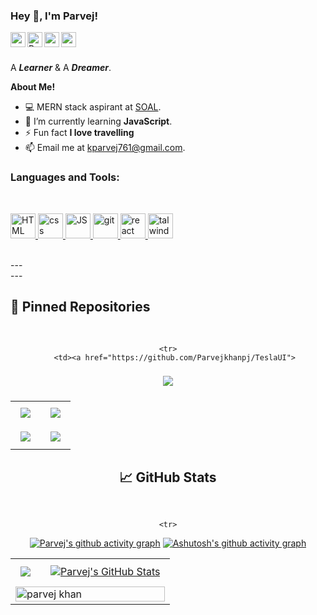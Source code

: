 
<h3 title="hehehe"> Hey 👋, I'm Parvej!</h3>

<a href="https://www.linkedin.com/in/parvej-khan-330385151/">
  <img align="left" alt="parvej's LinkedIn" width="24px" src="https://cdn-icons-png.flaticon.com/512/3536/3536505.png" />
</a>
<a href="https://www.instagram.com/kparvej761/">
  <img align="left" alt="Parvej's Instagram" width="24px" src="https://cdn-icons-png.flaticon.com/512/174/174855.png" />
</a>
<a href="https://www.facebook.com/digitalparvej">
  <img align="left" alt="parvej's Facebook" width="24px" src="https://cdn-icons-png.flaticon.com/512/733/733547.png" />
</a>
<a href="https://twitter.com/digitalparvej">
  <img align="left" alt="parvej's Twitter" width="24px" src="https://cdn-icons-png.flaticon.com/512/733/733579.png" />
</a>




<br />
<br />

A  ***Learner*** &  A ***Dreamer***.
 

 <!--  <img align="right" alt="GIF" src="https://i.pinimg.com/originals/e4/26/70/e426702edf874b181aced1e2fa5c6cde.gif" /> -->

**About Me!**

- 💻 MERN stack aspirant at [SOAL](https://www.schoolofacceleratedlearning.com/).
- 🌱 I’m currently learning **JavaScript**.
- ⚡ Fun fact **I love travelling**
- 📫 Email me at [kparvej761@gmail.com](mailto:kparvej761@gmail.com.com).



<h3 >Languages and Tools:</h3>
<br>
<p > <a href="https://www.cprogramming.com/" target="_blank" rel="noreferrer"> 
  <img src="https://cdn-icons-png.flaticon.com/512/5968/5968267.png" alt="HTML" width="40" height="40"/> </a> <a href="https://www.w3schools.com/cpp/" target="_blank" rel="noreferrer"> 
  <img src="https://cdn-icons-png.flaticon.com/512/732/732190.png" alt="css" width="40" height="40"/> </a> <a href="https://www.w3schools.com/css/" target="_blank" rel="noreferrer"> 
  <img src="https://cdn-icons-png.flaticon.com/512/1199/1199124.png" alt="JS" width="40" height="40"/> </a> <a href="https://git-scm.com/" target="_blank" rel="noreferrer">
  <img src="https://www.vectorlogo.zone/logos/git-scm/git-scm-icon.svg" alt="git" width="40" height="40"/> </a> <a href="https://www.w3.org/html/" target="_blank" rel="noreferrer">
  <img src="https://cdn-icons-png.flaticon.com/512/875/875209.png" alt="react" width="40" height="40"/> </a> <a href="https://nodejs.org" target="_blank" rel="noreferrer"> 
  <img src="https://user-images.githubusercontent.com/98990/89711240-4172a200-d989-11ea-8d51-4aaf922fa407.png" alt="talwindcss" width="40" height="40"/> 
  </a> 
</p>

<br>
---

<br>
---


## 📌 Pinned Repositories
<br>
<center>
  <table>
    <tr>
         <td><a href="https://github.com/Parvejkhanpj/Parvejkhanpj">
  <img align="center" style="margin:0.5rem" src="https://github-readme-stats.vercel.app/api/pin/?username=Parvejkhanpj&repo=Parvejkhanpj&title_color=ffffff&text_color=c9cacc&icon_color=4AB197&bg_color=1A2B34" />
</a></td>
<td><a href="https://github.com/Parvejkhanpj/Blood_Buddy">
  <img align="center" style="margin:0.5rem" src="https://github-readme-stats.vercel.app/api/pin/?username=Parvejkhanpj&repo=Blood_Buddy&title_color=ffffff&text_color=c9cacc&icon_color=4AB197&bg_color=1A2B34" />
</a></td>
     </tr>   
     <td><a href="https://github.com/Parvejkhanpj/specscart">
  <img align="center" style="margin:0.5rem" src="https://github-readme-stats.vercel.app/api/pin/?username=Parvejkhanpj&repo=specscart&title_color=ffffff&text_color=c9cacc&icon_color=4AB197&bg_color=1A2B34" />
</a></td>
     <td><a href="https://github.com/Parvejkhanpj/shopingCart-with-Redux-Toolkit">
  <img align="center" style="margin:0.5rem" src="https://github-readme-stats.vercel.app/api/pin/?username=Parvejkhanpj&repo=shopingCart-with-Redux-Toolkit&title_color=ffffff&text_color=c9cacc&icon_color=4AB197&bg_color=1A2B34" />
</a></td>
   
    <tr>
       <td><a href="https://github.com/Parvejkhanpj/TeslaUI">
  <img align="center" style="margin:0.5rem" src="https://github-readme-stats.vercel.app/api/pin/?username=Parvejkhanpj&repo=TeslaUI&title_color=ffffff&text_color=c9cacc&icon_color=4AB197&bg_color=1A2B34" />
</a></td>
    </tr>
   </table>
   
 ## &#x1f4c8; GitHub Stats
<br>
<center>
  <table>
    <tr>
        <td><a href="#">
  <img align="center" style="margin:0.5rem" src="https://github-readme-stats.vercel.app/api/top-langs/?username=Parvejkhanpj&hide=html,css&title_color=ffffff&text_color=c9cacc&icon_color=4AB197&bg_color=1A2B34" />
</a></td>
        <td><a href="#">
  <img align="center" style="margin:0.5rem" src="https://github-readme-stats.vercel.app/api?username=Parvejkhanpj&show_icons=true&line_height=27&count_private=true&title_color=ffffff&text_color=c9cacc&icon_color=4AB097&bg_color=1A2B34" alt="Parvej's GitHub Stats" />
</a></td>
    </tr>  
    <tr>
      <td colspan="2"><img align="center" width="100%" src="https://github-readme-streak-stats.herokuapp.com/?user=Parvejkhanpj&theme=dark" alt="parvej khan" /></td>
    </tr>
    
    <tr>
   [![Parvej's github activity graph](https://activity-graph.herokuapp.com/graph?username=Parvejkhanpj)](https://github.com/Parvejkhanpj/github-readme-activity-graph)
      [![Ashutosh's github activity graph](https://activity-graph.herokuapp.com/graph?username=Parvejkhanpj&theme=dracula)](https://github.com/Parvejkhanpj/github-readme-activity-graph)
    </tr>
  </table>
</center>
  
